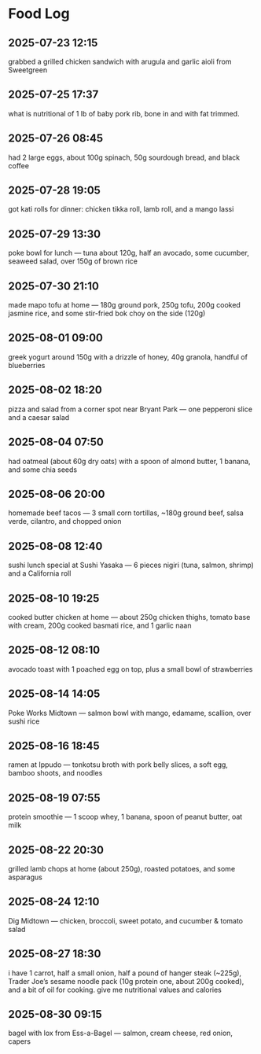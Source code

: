 # Food Log

## 2025-07-23 12:15
grabbed a grilled chicken sandwich with arugula and garlic aioli from Sweetgreen

## 2025-07-25 17:37
what is nutritional of 1 lb of baby pork rib, bone in and with fat trimmed.

## 2025-07-26 08:45
had 2 large eggs, about 100g spinach, 50g sourdough bread, and black coffee

## 2025-07-28 19:05
got kati rolls for dinner: chicken tikka roll, lamb roll, and a mango lassi

## 2025-07-29 13:30
poke bowl for lunch — tuna about 120g, half an avocado, some cucumber, seaweed salad, over 150g of brown rice

## 2025-07-30 21:10
made mapo tofu at home — 180g ground pork, 250g tofu, 200g cooked jasmine rice, and some stir-fried bok choy on the side (120g)

## 2025-08-01 09:00
greek yogurt around 150g with a drizzle of honey, 40g granola, handful of blueberries

## 2025-08-02 18:20
pizza and salad from a corner spot near Bryant Park — one pepperoni slice and a caesar salad

## 2025-08-04 07:50
had oatmeal (about 60g dry oats) with a spoon of almond butter, 1 banana, and some chia seeds

## 2025-08-06 20:00
homemade beef tacos — 3 small corn tortillas, ~180g ground beef, salsa verde, cilantro, and chopped onion

## 2025-08-08 12:40
sushi lunch special at Sushi Yasaka — 6 pieces nigiri (tuna, salmon, shrimp) and a California roll

## 2025-08-10 19:25
cooked butter chicken at home — about 250g chicken thighs, tomato base with cream, 200g cooked basmati rice, and 1 garlic naan

## 2025-08-12 08:10
avocado toast with 1 poached egg on top, plus a small bowl of strawberries

## 2025-08-14 14:05
Poke Works Midtown — salmon bowl with mango, edamame, scallion, over sushi rice

## 2025-08-16 18:45
ramen at Ippudo — tonkotsu broth with pork belly slices, a soft egg, bamboo shoots, and noodles

## 2025-08-19 07:55
protein smoothie — 1 scoop whey, 1 banana, spoon of peanut butter, oat milk

## 2025-08-22 20:30
grilled lamb chops at home (about 250g), roasted potatoes, and some asparagus

## 2025-08-24 12:10
Dig Midtown — chicken, broccoli, sweet potato, and cucumber & tomato salad

## 2025-08-27 18:30
i have 1 carrot, half a small onion, half a pound of hanger steak (~225g), Trader Joe’s sesame noodle pack (10g protein one, about 200g cooked), and a bit of oil for cooking. give me nutritional values and calories

## 2025-08-30 09:15
bagel with lox from Ess-a-Bagel — salmon, cream cheese, red onion, capers
